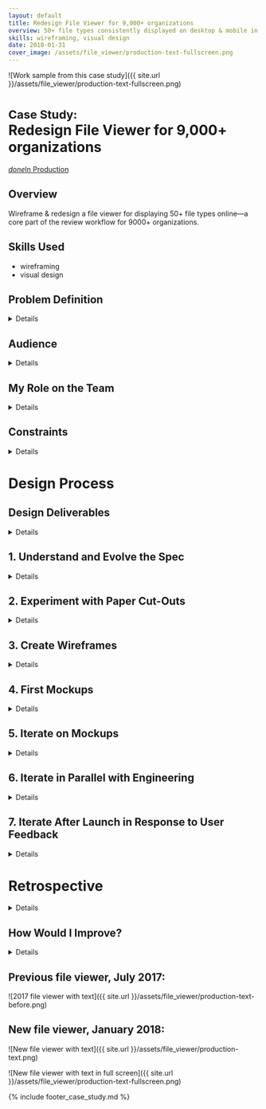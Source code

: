 ```yaml
---
layout: default
title: Redesign File Viewer for 9,000+ organizations
overview: 50+ file types consistently displayed on desktop & mobile in "as close to a perfect release as we've had."
skills: wireframing, visual design
date: 2018-01-31
cover_image: /assets/file_viewer/production-text-fullscreen.png
---
```


![Work sample from this case study]({{ site.url }}/assets/file_viewer/production-text-fullscreen.png)

# <small>Case Study:</small> <br />Redesign File Viewer for 9,000+ organizations

<a href="https://www.submittable.com/" type="button" class="btn btn-success" target="_blank"><i class="material-icons">done</i>In Production</a>

## Overview

Wireframe & redesign a file viewer for displaying 50+ file types online&mdash;a core part of the review workflow for 9000+ organizations.

## Skills Used

* wireframing
* visual design

## Problem Definition

<details>
Submittable provides online tools to manage submissions and applications. A core part of this product involves reviewing various uploaded files to judge any given submission. Our previous file viewer implementation and interface depended on a Box library that Box would discontinue. This external deadline created an opportunity to revisit the UX for reviewing any kind of file Submittable accepts. The previous file viewer had discordant interfaces for viewing text-based files, images, audio, and video. It was responsible for over 50 distinct file types. We defined success as a consistent interface that was no longer dependent on Box.
</details>

## Audience

<details>
  <p>
    Our target users were the majority of the 9,000+ Submittable organizations who used our online file viewer to review submissions. This excluded the minority of organizations who reviewed files outside of Submittable—paper, Kindle, or offline. A specific ratio of organizations who used our file viewer to those who reviewed files elsewhere was not available or measured.
  </p>
  <p>
    Organizations ranged from literary journals with a single editor to large teams with multi-stage review processes.
  </p>
  <p>
    No personas existed; due to the strict engineering deadline, we did not invest time to create them.
  </p>
</details>

## My Role on the Team

<details>
  <p>
    As <strong>Senior UX Designer</strong>, in August 2017, I joined a team consisting of:
  </p>

  <ul>
    <li>a visual designer&mdash;departed before project completion</li>
    <li>a product manager (PM)</li>
    <li>two engineers</li>
  </ul>

  <p>
    From August-October, I ran deliverables by the visual designer and the PM. Afterwards, I largely collaborated with engineering on the implementation.
  </p>
</details>

## Constraints

<details>
  <p>Our primary constraints:</p>

  <ol>
    <li>Hard deadline to be in production for 100% of Submittable organizations by January 15, 2018&mdash;when the Box View API would be discontinued.</li>
    <li>I was 100% remote for all but the initial 2 weeks of the project. This limited time for any casual, in-person testing.</li>
    <li>I planned to take one month of paternity leave in early Fall 2017.</li>
    <li>Our only source of user feedback were customer support requests. We did not budget time for prototype or usability testing due to the hard deadline and uncertainty with how much time engineering would need for the new implementation.</li>
  </ol>
</details>

# Design Process

## Design Deliverables

<details>
  <ol>
    <li>
      Engineering and the PM requested mockups in InVision for viewing:
      <ul>
        <li>text-based files</li>
        <li>image files</li>
        <li>audio files</li>
        <li>video files</li>
      </ul>
    </li>

    <li>
      I advocated for and got buy in to create more iterative designs consisting of paper prototypes and wireframes.
    </li>

  </ol>
</details>

## 1. Understand and Evolve the Spec

<details>
  <p>
    The product manager started a spec with what functionality and UI affordances the new file viewer had to support. She also collected a few UI examples of other viewers in an InVision board. I started capturing screenshots of how our current viewer handled various file types. I noted inconsistencies, got clarifications about historical decisions, and captured cases not covered in the spec. For example, how do we handle files a submitter can upload but our file converter cannot render, such as executables?
  </p>

  <p><img src="{{ site.url }}/assets/file_viewer/initial-notes.jpg" alt="Notes on current UI"></p>
</details>

## 2. Experiment with Paper Cut-Outs

<details>
  <p>
    Due to the increasing number of states across the four file types (text, image, audio, video), I began on paper. I sketched affordances, cut them out, and rearranged them. The goal was to create more consistency across file type controls that are not naturally related.
  </p>

  <blockquote>
    <p>Can we find consistency across affordances like previous/next page in a document and volume controls in audio &amp; video?</p>
  </blockquote>

  <p><img src="{{ site.url }}/assets/file_viewer/paper-ui.jpg" alt="Reorder-able paper affordances"></p>

  <p>
    Afterwards, I worked bottom-up from the smallest UI elements to larger patterns. I played with different hierarchies within the file viewers.
  </p>

  <p><img src="{{ site.url }}/assets/file_viewer/hierarchy-concepts.jpg" alt="Hierarchy concept sketches"></p>

  <p>
    I shared these concepts in person with the PM, the visual designer. I proceeded to wireframes without significant feedback.
  </p>

  <blockquote>
    <p>Being in person was invaluable to physically moving around UI affordances in meetings, though I subsequently didn&#39;t capture all the states we experimented with.</p>
  </blockquote>

</details>

## 3. Create Wireframes

<details>
  <p>
    There were no wireframes or wireframing process at Submittable. I decided to introduce InVision Freehand to the team since we were already using InVision prototypes. I hoped the monochrome palette would make it clear these weren’t the mocks the team expected from me.
  </p>

  <p>
    I employed <a href="http://scotthurff.com/posts/why-your-user-interface-is-awkward-youre-ignoring-the-ui-stack">Scott Hurff&#39;s UI Stack concept</a> to structure my wireframes into more thorough states.
  </p>

  <p><img src="{{ site.url }}/assets/file_viewer/ui-stack.jpg" alt="The UI Stack"></p>

  <p>
    I surprised my team with the number of states I covered. They wondered how these states rendered in our current viewer. Thus, I included a screenshot of the current state before each wireframed screen.
  </p>

  <p><img src="{{ site.url }}/assets/file_viewer/wires-1.png" alt="Initial wireframes in Freehand"></p>

  <p><img src="{{ site.url }}/assets/file_viewer/wires-1-compare.png" alt="Detailed wireframes in Freehand"></p>

  <blockquote>
    <p>Freehand made it easy to show many low-fi screens at once, but quite difficult to leave comments.</p>
  </blockquote>

  <p>
    Users could only comment by inserting text into the Freehand itself. This proved to be a frustrating and limiting deviation from InVision prototype comments.
  </p>

  <p>
    Only at this point did the visual designer inform me that we would also need mobile web designs for the viewer. I regretted not seeking that clarification up front in the spec, but added the mobile states:
  </p>

  <p><img src="{{ site.url }}/assets/file_viewer/wires-2-mobile.png" alt="Mobile wireframes in Freehand"></p>

  <p><img src="{{ site.url }}/assets/file_viewer/wires-2-mobile-detail.png" alt="Detailed mobile wireframes in Freehand"></p>

</details>

## 4. First Mockups

<details>
  <p>
    By September 2017, I expected to start paternity leave any day. After I got approval for my wireframes, I proceeded to create the first mockups in Sketch.
  </p>

  <p>
    I started with viewing text files. Engineering agreed that text files were crucial and they would start with that viewer experience.
  </p>

  <p><img src="{{ site.url }}/assets/file_viewer/mocks-1.png" alt="My first mockups"></p>

  <p>
    When I finished the initial mockups, I walked the visual designer through my InVision screens and Sketch artboards. Then, I went on paternity leave for 30 days.
  </p>
</details>

## 5. Iterate on Mockups

<details>
  <p>
    In the intervening 30 days, the visual designer had iterated quite a bit on my initial mocks.
  </p>

  <p><img src="{{ site.url }}/assets/file_viewer/mocks-iterated.png" alt="Mockup iterations during my leave"></p>

  <p>
    I returned from paternity leave just as the visual designer announced she was departing from the company. I iterated on the final visual details to the satisfaction of product and engineering.
  </p>

  <p><img src="{{ site.url }}/assets/file_viewer/mocks-final.png" alt="My final mockups"></p>

  <p><img src="{{ site.url }}/assets/file_viewer/mocks-final-mobile.png" alt="My final mobile mockups"></p>
</details>

## 6. Iterate in Parallel with Engineering

<details>
  <p>
    Engineering began building in October 2017. They based the backend implementation on their requirements. They based the frontend implementation on my final mockups. I worked closely with the lead frontend engineer to work out small details.
  </p>

  <p>
    I started a Google Doc to keep a running list of improvements based on his emerging implementation.
  </p>

  <blockquote>
    <p>My feedback took the form of an observed vs. expected list of items for the engineer to triage.</p>
  </blockquote>

  <p>
    The process worked well for the two of us. We worked through the list, encouraging other stakeholders to provide input. They did so and followed my format.
  </p>

  <p><img src="{{ site.url }}/assets/file_viewer/eng-diffs.png" alt="Observed-expected feedback example"></p>

  <p>There were no substantial UI changes at this phase.</p>
</details>

## 7. Iterate After Launch in Response to User Feedback

<details>
  <p>
    Our VP of Engineering praised the production release of the new file viewer to being as close to a perfect release as they&#39;ve had.
  </p>

  <p>
    Submittable organizations who&#39;ve been longtime customers praised the file viewer:
  </p>

  <blockquote>
    <p>&quot;I&#39;m LIKING what I see so far...&quot; <br />&mdash;a longtime customer</p>
  </blockquote>

  <p>
    Most customer support requests involved backend issues (e.g. missing fonts, unsupported files). The only prominent UI issue came from the bottom toolbar when viewing text files:
  </p>

  <p><img src="{{ site.url }}/assets/file_viewer/notch-problem.png" alt="Reading issue from bottom toolbar"></p>

  <p>
    I suggested a few alternatives to our own innocent &quot;notch&quot; problem:
  </p>

  <p><img src="{{ site.url }}/assets/file_viewer/notch-solutions.png" alt="Reading issue solutions"></p>

  <p>
    We expanded the toolbar to be full width. This reduced the viewing area by one line of text but never interfered with the reading experience.
  </p>
</details>

# Retrospective

<details>
  <p>
    We reached our design goal of a new file viewer with a more consistent interface across 50+ file types. Engineering deemed the new viewer a success. We interpreted the lack of customer support issues as a big positive.
  </p>

  <p>
    I am satisfied with how the new file viewer looks and works. I'm proud of covering more states, especially loading and error states for users who experience slowness or problems. The mobile redesign was also a step in a more focused direction for 20% of our 2017 traffic.
  </p>
</details>

## How Would I Improve?

<details>
  <p>
    If I were to do this project again:
  </p>

  <ol>
    <li>
      <p>
        <strong>Avoid InVision Freehand for feedback.</strong> Commenting by inserting text is a poor feedback experience that didn&#39;t reflect well on wireframing as an approach. Seeking comments elsewhere would reduce friction when introducing wireframing to a team unfamiliar with the technique.
      </p>
    </li>
    <li>
      <p>
        <strong>Trade visual design time for usability testing.</strong> This was painfully missing from our process. Perhaps we got lucky that users were happy with the approach our interface took. I prefer to validate my guesses.
      </p>
    </li>
    <li>
      <p>
        <strong>Seek explicit user feedback, earlier.</strong> Submittable is reliant on qualitative feedback and lacks certain product metrics. Thus, I would seek direct feedback from users. During this project I suggested:
      </p>

      <ul>
        <li>
          doing a task analysis or otherwise light prototype testing using our InVision mockups
        </li>
        <li>
          prompting organizations for file viewer feedback via Intercom while they&#39;re in the product
        </li>
        <li>
          emailing a follow up survey to organizations who&#39;ve used the new file viewer
        </li>
      </ul>

      <p>
        We didn&#39;t act on those ideas. Product wasn’t convinced the UI changes were obvious enough such that asking for feedback would be meaningful. I would still pursue some form of follow feedback to test our assumptions, especially at the interaction level.
      </p>
    </li>
  </ol>
</details>

## Previous file viewer, July 2017:

![2017 file viewer with text]({{ site.url }}/assets/file_viewer/production-text-before.png)

## New file viewer, January 2018:

![New file viewer with text]({{ site.url }}/assets/file_viewer/production-text.png)

![New file viewer with text in full screen]({{ site.url }}/assets/file_viewer/production-text-fullscreen.png)

{% include footer_case_study.md %}
